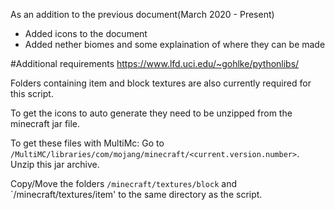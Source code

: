 As an addition to the previous document(March 2020 - Present)
+ Added icons to the document
+ Added nether biomes and some explaination of where they can be made


#Additional requirements
https://www.lfd.uci.edu/~gohlke/pythonlibs/

Folders containing item and block textures are also currently required for this script.

To get the icons to auto generate they need to be unzipped from the minecraft jar file.

To get these files with MultiMc:
Go to `/MultiMC/libraries/com/mojang/minecraft/<current.version.number>`.
Unzip this jar archive.

Copy/Move the folders `/minecraft/textures/block` and `/minecraft/textures/item'
to the same directory as the script.
